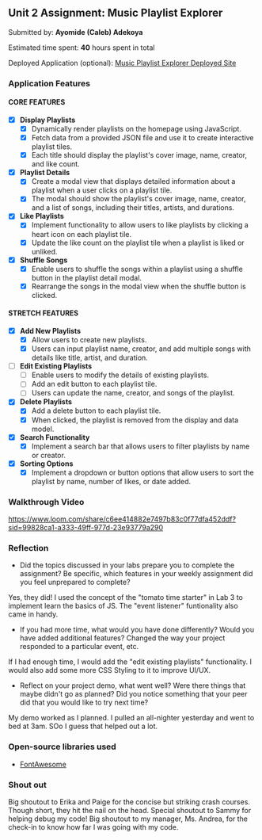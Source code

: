 ## Unit 2 Assignment: Music Playlist Explorer

Submitted by: **Ayomide (Caleb) Adekoya**

Estimated time spent: **40** hours spent in total

Deployed Application (optional): [Music Playlist Explorer Deployed Site]()

### Application Features

#### CORE FEATURES

- [x] **Display Playlists**
  - [x] Dynamically render playlists on the homepage using JavaScript.
  - [x] Fetch data from a provided JSON file and use it to create interactive playlist tiles.
  - [x] Each title should display the playlist's cover image, name, creator, and like count.

- [x] **Playlist Details**
  - [x] Create a modal view that displays detailed information about a playlist when a user clicks on a playlist tile.
  - [x] The modal should show the playlist's cover image, name, creator, and a list of songs, including their titles, artists, and durations.

- [x] **Like Playlists**
  - [x] Implement functionality to allow users to like playlists by clicking a heart icon on each playlist tile.
  - [x] Update the like count on the playlist tile when a playlist is liked or unliked.

- [x] **Shuffle Songs**
  - [x] Enable users to shuffle the songs within a playlist using a shuffle button in the playlist detail modal.
  - [x] Rearrange the songs in the modal view when the shuffle button is clicked.

#### STRETCH FEATURES

- [x] **Add New Playlists**
  - [x] Allow users to create new playlists.
  - [x] Users can input playlist name, creator, and add multiple songs with details like title, artist, and duration.

- [ ] **Edit Existing Playlists**
  - [ ] Enable users to modify the details of existing playlists.
  - [ ] Add an edit button to each playlist tile.
  - [ ] Users can update the name, creator, and songs of the playlist.

- [x] **Delete Playlists**
  - [x] Add a delete button to each playlist tile.
  - [x] When clicked, the playlist is removed from the display and data model.

- [x] **Search Functionality**
  - [x] Implement a search bar that allows users to filter playlists by name or creator.

- [x] **Sorting Options**
  - [x] Implement a dropdown or button options that allow users to sort the playlist by name, number of likes, or date added.

### Walkthrough Video

https://www.loom.com/share/c6ee414882e7497b83c0f77dfa452ddf?sid=99828ca1-a333-49ff-977d-23e93779a290

### Reflection

* Did the topics discussed in your labs prepare you to complete the assignment? Be specific, which features in your weekly assignment did you feel unprepared to complete?

Yes, they did! I used the concept of the "tomato time starter" in Lab 3 to implement learn the basics of JS. The "event listener" funtionality also came in handy.

* If you had more time, what would you have done differently? Would you have added additional features? Changed the way your project responded to a particular event, etc.

If I had enough time, I would add the "edit existing playlists" functionality. I would also add some more CSS Styling to it to improve UI/UX.

* Reflect on your project demo, what went well? Were there things that maybe didn't go as planned? Did you notice something that your peer did that you would like to try next time?

My demo worked as I planned. I pulled an all-nighter yesterday and went to bed at 3am. SOo I guess that helped out a lot.

### Open-source libraries used

- [FontAwesome](https://fontawesome.com/)

### Shout out

Big shoutout to Erika and Paige for the concise but striking crash courses. Though short, they hit the nail on the head. Special shoutout to Sammy for helping debug my code! Big shoutout to my manager, Ms. Andrea, for the check-in to know how far I was going with my code.
